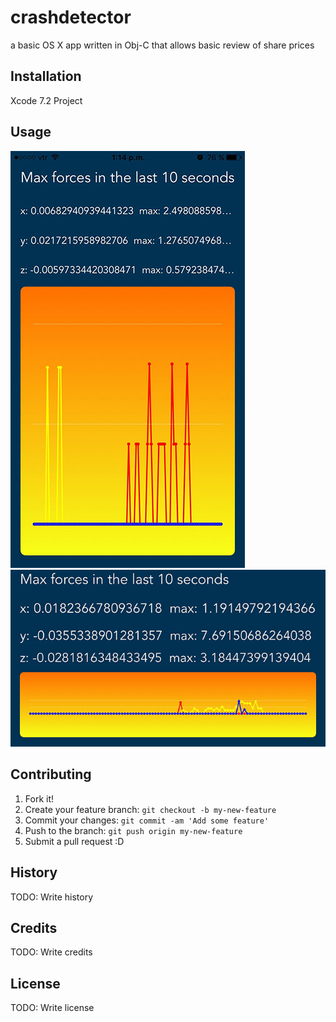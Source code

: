 # crashdetector

a basic OS X app written in Obj-C that allows basic review of share prices

## Installation
Xcode 7.2 Project

## Usage

![ScreenShot](https://github.com/adamteale/crashdetector/blob/master/screenshots/IMG_5624.jpg)
![ScreenShot](https://github.com/adamteale/crashdetector/blob/master/screenshots/IMG_5625.jpg)

## Contributing
1. Fork it!
2. Create your feature branch: `git checkout -b my-new-feature`
3. Commit your changes: `git commit -am 'Add some feature'`
4. Push to the branch: `git push origin my-new-feature`
5. Submit a pull request :D
## History
TODO: Write history
## Credits
TODO: Write credits
## License
TODO: Write license

